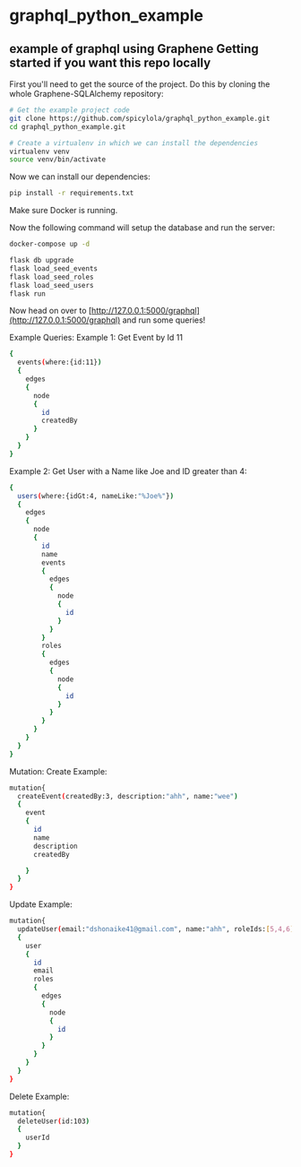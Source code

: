 # graphql_python_example
example of graphql using Graphene
Getting started if you want this repo locally
---------------

First you'll need to get the source of the project. Do this by cloning the
whole Graphene-SQLAlchemy repository:

```bash
# Get the example project code
git clone https://github.com/spicylola/graphql_python_example.git
cd graphql_python_example.git
```

```bash
# Create a virtualenv in which we can install the dependencies
virtualenv venv
source venv/bin/activate
```

Now we can install our dependencies:

```bash
pip install -r requirements.txt
```
Make sure Docker is running.

Now the following command will setup the database and run the server:

```bash
docker-compose up -d

flask db upgrade
flask load_seed_events
flask load_seed_roles
flask load_seed_users
flask run

```


Now head on over to
[http://127.0.0.1:5000/graphql](http://127.0.0.1:5000/graphql)
and run some queries!

Example Queries:
Example 1: Get Event by Id 11
```bash
{
  events(where:{id:11})
  {
    edges
    {
      node
      {
        id
        createdBy
      }
    }
  }
}
```

Example 2: Get User with a Name like Joe and ID greater than 4:
```bash
{
  users(where:{idGt:4, nameLike:"%Joe%"})
  {
    edges
    {
      node
      {
        id
        name
        events
        {
          edges
          {
            node
            {
              id
            }
          }
        }
        roles
        {
          edges
          {
            node
            {
              id
            }
          }
        }
      }
    }
  }
}
```

Mutation: 
Create Example:
```bash
mutation{
  createEvent(createdBy:3, description:"ahh", name:"wee")
  {
    event
    {
      id
      name
      description
      createdBy

    }
  }
}
```

Update Example:
```bash
mutation{
  updateUser(email:"dshonaike41@gmail.com", name:"ahh", roleIds:[5,4,6], id:103 )
  {
    user
    {
      id
      email
      roles
      {
        edges
        {
          node
          {
            id
          }
        }
      }
    }
  }
}
```

Delete Example:
```bash
mutation{
  deleteUser(id:103)
  {
    userId
  }
}
```



